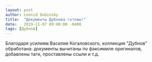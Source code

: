 ```yaml
---
layout: post
author: Leonid Dubinsky
title:  "Документы Дубнова готовы!"
date:   2019-11-07 09:00:00 -0400
tags: [Дубнов]
---
```


Благодаря усилиям Василия Когаловского, коллекция "Дубнов" обработана:
документы вычитаны по факсимиле оригиналов, добавлены таги, проставлены ссыли и т.д.
